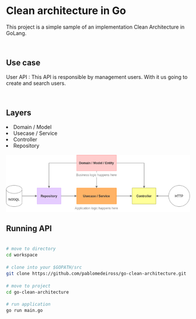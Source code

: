 # Clean architecture in Go
This project is a simple sample of an implementation Clean Architecture in GoLang.

<br/>

## Use case 
User API : This API is responsible by management users. With it us going to create and search users.

<br/>

## Layers
<li>Domain / Model</li>
<li>Usecase / Service</li>
<li>Controller</li>
<li>Repository</li>

<br/>

<img src="user-diagram.png">

<br/>

## Running API

```bash

# move to directory
cd workspace

# clone into your $GOPATH/src
git clone https://github.com/pablomedeiross/go-clean-architecture.git

# move to project 
cd go-clean-architecture

# run application
go run main.go 

```
